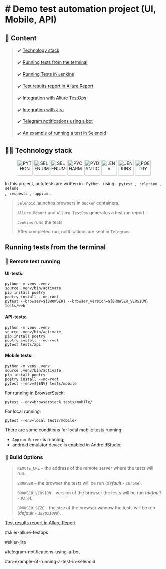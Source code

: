 # # Demo test automation project (UI, Mobile, API) 
## :page_with_curl:    Content
> :heavy_check_mark: [Technology stack](#technology-stack)
>
> :heavy_check_mark: [Running tests from the terminal](#running-tests-from-the-terminal)
>
> :heavy_check_mark: [Running Tests in Jenkins](#running_tests_in_jenkins)
>
> :heavy_check_mark: [Test results report in Allure Report](#skier-main-page-of-allure-report)
> 
> :heavy_check_mark: [Integration with Allure TestOps](#skier-allure-testops)
> 
> :heavy_check_mark: [Integration with Jira](#skier-jira)
>
> :heavy_check_mark: [Telegram notifications using a bot](#-telegram-notifications-using-a-bot)
>
> :heavy_check_mark: [An example of running a test in Selenoid](#-an-example-of-running-a-test-in-selenoid)

## :technologist: Technology stack

<p align="center"
<a href="https://www.python.org/"><img src="files/readme_images/python.svg" width="50" height="50"  alt="PYTHON"/></a>
<a href="https://www.selenium.dev/"><img src="files/readme_images/selenium.svg" width="50" height="50"  alt="SELENIUM"/></a>
<a href="https://docs.pytest.org/en/"><img src="files/readme_images/pytest.svg" width="50" height="50"  alt="SELENIUM"/></a>
<a href="https://www.jetbrains.com/ru-ru/pycharm/"><img src="files/readme_images/pycharm.svg" width="50" height="50"  alt="PYCHARM"/></a>
<a href="https://docs.pydantic.dev/latest/"><img src="files/readme_images/pydantic.svg" width="50" height="50"  alt="PYDANTIC"/></a>
<a href="https://pypi.org/project/python-dotenv/"><img src="files/readme_images/dotenv.svg" width="50" height="50"  alt=".ENV"/></a>
<a href="https://www.jenkins.io/"><img src="files/readme_images/jenkins.svg" width="50" height="50"  alt="JENKINS"/></a>
<a href="https://python-poetry.org/"><img src="files/readme_images/poetry.svg" width="50" height="50"  alt="POETRY"/></a>
</p>

In this project, autotests are written in <code> Python </code> using:
<code> pytest </code>,
<code> selenium </code>,
<code> selene </code>,
<code> requests </code>,
<code> appium </code>.
>
> <code>Selenoid</code> launches browsers in <code>Docker</code> containers.
>
> <code>Allure Report</code> and <code>Allure TestOps</code> generates a test run report.
>
> <code>Jenkins</code> runs the tests.
>
> After completed run, notifications are sent in <code>Telegram</code>.

## Running tests from the terminal

### :robot: Remote test running

#### UI-tests:
```
python -m venv .venv
source .venv/bin/activate
pip install poetry
poetry install --no-root
pytest --browser=${BROWSER} --browser_version=${BROWSER_VERSION} tests/web
```

#### API-tests:
```
python -m venv .venv
source .venv/bin/activate
pip install poetry
poetry install --no-root
pytest tests/api
```

#### Mobile tests:
```
python -m venv .venv
source .venv/bin/activate
pip install poetry
poetry install --no-root
pytest --env=${ENV} tests/mobile
```
For running in BrowserStack:
```
pytest --env=browserstack tests/mobile/
```
For local running:
```
pytest --env=local tests/mobile/
```
There are some conditions for local mobile tests running:
 - <code>Appium Server</code> is running;
 - android emulator device is enabled in AndroidStudio;

### :robot: Build Options
> <code>REMOTE_URL</code> – the address of the remote server where the tests will run.
>
> <code>BROWSER</code> – the browser the tests will be run (_default - <code>chrome</code>_).
>
> <code>BROWSER_VERSION</code> – version of the browser the tests will be run (_default - <code>91.0</code>_).
>
> <code>BROWSER_SIZE</code> – the size of the browser window the tests will be run (_default - <code>1920x1080</code>_).


[Test results report in Allure Report](#skier-main-page-of-allure-report)

#skier-allure-testops

#skier-jira

#telegram-notifications-using-a-bot

#an-example-of-running-a-test-in-selenoid